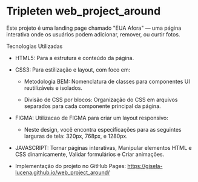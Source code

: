 # Tripleten web_project_around

Este projeto é uma landing page chamado  "EUA Afora" — uma página interativa onde os usuários podem adicionar, remover, ou curtir fotos.

Tecnologias Utilizadas

- HTML5: Para a estrutura e conteúdo da página.

- CSS3: Para estilização e layout, com foco em:

    * Metodologia BEM: Nomenclatura de classes para componentes UI reutilizáveis e isolados.

    * Divisão de CSS por blocos: Organização do CSS em arquivos separados para cada componente principal da página.

- FIGMA:  Utilizacao de FIGMA para criar um layout responsivo:

    *  Neste design, você encontra especificações para as seguintes larguras de tela: 320px, 768px, e 1280px.

- JAVASCRIPT: Tornar páginas interativas,  Manipular elementos HTML e CSS dinamicamente, Validar formulários
e Criar animações.

- Implementação do projeto no GitHub Pages: https://gisela-lucena.github.io/web_project_around/
